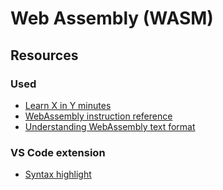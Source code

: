 # Web Assembly (WASM)

## Resources

### Used

- [Learn X in Y minutes](https://learnxinyminutes.com/docs/wasm/)
- [WebAssembly instruction reference](https://developer.mozilla.org/en-US/docs/WebAssembly/Reference)
- [Understanding WebAssembly text format](https://developer.mozilla.org/en-US/docs/WebAssembly/Understanding_the_text_format)

### VS Code extension

- [Syntax highlight](https://github.com/wasmerio/vscode-wasm)
